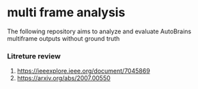 # multi frame analysis
The following repository aims to analyze and evaluate AutoBrains multiframe outputs without ground truth
### Litreture review
1. https://ieeexplore.ieee.org/document/7045869
2. https://arxiv.org/abs/2007.00550

